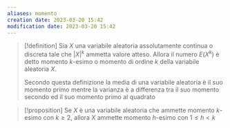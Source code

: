 ```yaml
---
aliases: momento
creation date: 2023-03-20 15:42
modification date: 2023-03-20 15:42
---
```


>[!definition]
>Sia $X$ una variabile aleatoria assolutamente continua o discreta tale che $|X|^k$ ammetta valore atteso. Allora il numero $E(X^k)$ è detto momento $k$-esimo o momento di ordine $k$ della variabile aleatoria $X$.
>
>Secondo questa definizione la media di una variabile aleatoria è il suo momento primo mentre la varianza è a differenza tra il suo momento secondo ed il suo momento primo al quadrato


>[!proposition]
>Se $X$ è una variabile aleatoria che ammette momento $k$-esimo con $k \geq 2$, allora $X$ ammette momento $h$-esimo con $1 \leq h < k$




